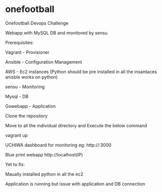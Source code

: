 # onefootball
Onefootball Devops Challenge

Webapp with MySQL DB and monitored by sensu

Prerequisites:

Vagrant - Provisioner

Ansible - Configuration Management 

AWS  - Ec2 instances (Python should be pre installed in all the insantaces anisble works on python)

sensu - Monitoring

Mysql - DB

Gowebapp - Application

Clone the repository 

Move to all the individual directory and Execute the below command

vagrant up

UCHIWA dashboard for monitoring eg: http://<IPaddress>:3000

Blue print webapp http://localhost(IP)




Yet to fix:

Maually installed python in all the ec2

Application is running but issue with application and DB connection
